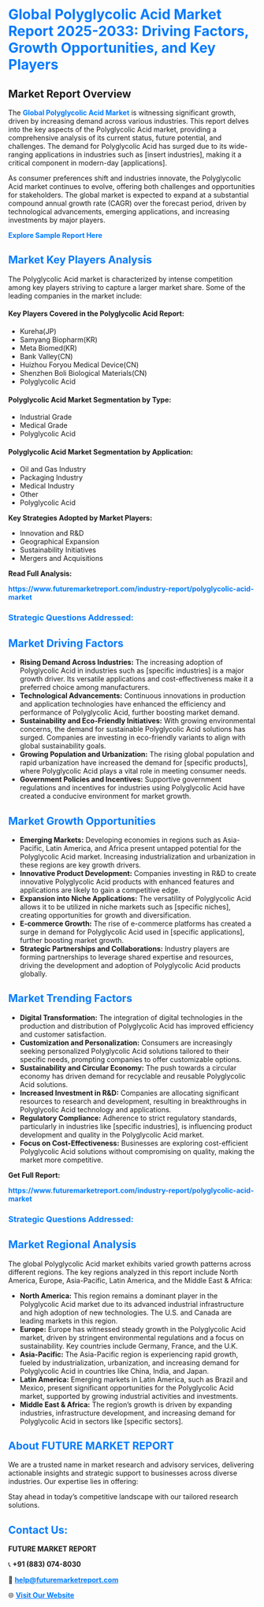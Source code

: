 <h1 style="color: #007BFF;">Global Polyglycolic Acid Market Report 2025-2033: Driving Factors, Growth Opportunities, and Key Players</h1>

<section id="overview">
<h2>Market Report Overview</h2>
<p>The <a href="https://www.futuremarketreport.com/industry-report/polyglycolic-acid-market" style="color: #007BFF; text-decoration: none;"><strong>Global Polyglycolic Acid Market</strong></a> is witnessing significant growth, driven by increasing demand across various industries. This report delves into the key aspects of the Polyglycolic Acid market, providing a comprehensive analysis of its current status, future potential, and challenges. The demand for Polyglycolic Acid has surged due to its wide-ranging applications in industries such as [insert industries], making it a critical component in modern-day [applications].</p>
<p>As consumer preferences shift and industries innovate, the Polyglycolic Acid market continues to evolve, offering both challenges and opportunities for stakeholders. The global market is expected to expand at a substantial compound annual growth rate (CAGR) over the forecast period, driven by technological advancements, emerging applications, and increasing investments by major players.</p>
</section>

<section id="overview">
<p><a href="https://www.futuremarketreport.com/request-sample/reportId=30435" style="color: #007BFF; text-decoration: none;"><strong>Explore Sample Report Here</strong></a></p>
</section>

<section id="key-players">
<h2 style="color: #007BFF;">Market Key Players Analysis</h2>
<p>The Polyglycolic Acid market is characterized by intense competition among key players striving to capture a larger market share. Some of the leading companies in the market include:</p>
<h4>Key Players Covered in the Polyglycolic Acid Report:</h4>
<ul><li>Kureha(JP)</li><li>Samyang Biopharm(KR)</li><li>Meta Biomed(KR)</li><li>Bank Valley(CN)</li><li>Huizhou Foryou Medical Device(CN)</li><li>Shenzhen Boli Biological Materials(CN)</li><li>Polyglycolic Acid</li></ul>
<h4>Polyglycolic Acid Market Segmentation by Type:</h4>
<ul><li>Industrial Grade</li><li>Medical Grade</li><li>Polyglycolic Acid</li></ul>

<h4>Polyglycolic Acid Market Segmentation by Application:</h4>
<ul><li>Oil and Gas Industry</li><li>Packaging Industry</li><li>Medical Industry</li><li>Other</li><li>Polyglycolic Acid</li></ul>
<p><strong>Key Strategies Adopted by Market Players:</strong></p>
<ul>
<li>Innovation and R&D</li>
<li>Geographical Expansion</li>
<li>Sustainability Initiatives</li>
<li>Mergers and Acquisitions</li>
</ul>
</section>

<section>
<p><strong>Read Full Analysis: </strong></p><a href="https://www.futuremarketreport.com/industry-report/polyglycolic-acid-market" style="color: #007BFF; text-decoration: none;"><strong>https://www.futuremarketreport.com/industry-report/polyglycolic-acid-market</strong></a>
<h3 style="color: #007BFF;">Strategic Questions Addressed:</h3>
</section>

<section id="driving-factors">
<h2 style="color: #007BFF;">Market Driving Factors</h2>
<ul>
<li><strong>Rising Demand Across Industries:</strong> The increasing adoption of Polyglycolic Acid in industries such as [specific industries] is a major growth driver. Its versatile applications and cost-effectiveness make it a preferred choice among manufacturers.</li>
<li><strong>Technological Advancements:</strong> Continuous innovations in production and application technologies have enhanced the efficiency and performance of Polyglycolic Acid, further boosting market demand.</li>
<li><strong>Sustainability and Eco-Friendly Initiatives:</strong> With growing environmental concerns, the demand for sustainable Polyglycolic Acid solutions has surged. Companies are investing in eco-friendly variants to align with global sustainability goals.</li>
<li><strong>Growing Population and Urbanization:</strong> The rising global population and rapid urbanization have increased the demand for [specific products], where Polyglycolic Acid plays a vital role in meeting consumer needs.</li>
<li><strong>Government Policies and Incentives:</strong> Supportive government regulations and incentives for industries using Polyglycolic Acid have created a conducive environment for market growth.</li>
</ul>
</section>

<section id="growth-opportunities">
<h2 style="color: #007BFF;">Market Growth Opportunities</h2>
<ul>
<li><strong>Emerging Markets:</strong> Developing economies in regions such as Asia-Pacific, Latin America, and Africa present untapped potential for the Polyglycolic Acid market. Increasing industrialization and urbanization in these regions are key growth drivers.</li>
<li><strong>Innovative Product Development:</strong> Companies investing in R&D to create innovative Polyglycolic Acid products with enhanced features and applications are likely to gain a competitive edge.</li>
<li><strong>Expansion into Niche Applications:</strong> The versatility of Polyglycolic Acid allows it to be utilized in niche markets such as [specific niches], creating opportunities for growth and diversification.</li>
<li><strong>E-commerce Growth:</strong> The rise of e-commerce platforms has created a surge in demand for Polyglycolic Acid used in [specific applications], further boosting market growth.</li>
<li><strong>Strategic Partnerships and Collaborations:</strong> Industry players are forming partnerships to leverage shared expertise and resources, driving the development and adoption of Polyglycolic Acid products globally.</li>
</ul>
</section>

<section id="trending-factors">
<h2 style="color: #007BFF;">Market Trending Factors</h2>
<ul>
<li><strong>Digital Transformation:</strong> The integration of digital technologies in the production and distribution of Polyglycolic Acid has improved efficiency and customer satisfaction.</li>
<li><strong>Customization and Personalization:</strong> Consumers are increasingly seeking personalized Polyglycolic Acid solutions tailored to their specific needs, prompting companies to offer customizable options.</li>
<li><strong>Sustainability and Circular Economy:</strong> The push towards a circular economy has driven demand for recyclable and reusable Polyglycolic Acid solutions.</li>
<li><strong>Increased Investment in R&D:</strong> Companies are allocating significant resources to research and development, resulting in breakthroughs in Polyglycolic Acid technology and applications.</li>
<li><strong>Regulatory Compliance:</strong> Adherence to strict regulatory standards, particularly in industries like [specific industries], is influencing product development and quality in the Polyglycolic Acid market.</li>
<li><strong>Focus on Cost-Effectiveness:</strong> Businesses are exploring cost-efficient Polyglycolic Acid solutions without compromising on quality, making the market more competitive.</li>
</ul>
</section>

<section>
<p><strong>Get Full Report: </strong></p><a href="https://www.futuremarketreport.com/industry-report/polyglycolic-acid-market" style="color: #007BFF; text-decoration: none;"><strong>https://www.futuremarketreport.com/industry-report/polyglycolic-acid-market</strong></a>
<h3 style="color: #007BFF;">Strategic Questions Addressed:</h3>
</section>


<section id="regional-analysis">
<h2 style="color: #007BFF;">Market Regional Analysis</h2>
<p>The global Polyglycolic Acid market exhibits varied growth patterns across different regions. The key regions analyzed in this report include North America, Europe, Asia-Pacific, Latin America, and the Middle East & Africa:</p>
<ul>
<li><strong>North America:</strong> This region remains a dominant player in the Polyglycolic Acid market due to its advanced industrial infrastructure and high adoption of new technologies. The U.S. and Canada are leading markets in this region.</li>
<li><strong>Europe:</strong> Europe has witnessed steady growth in the Polyglycolic Acid market, driven by stringent environmental regulations and a focus on sustainability. Key countries include Germany, France, and the U.K.</li>
<li><strong>Asia-Pacific:</strong> The Asia-Pacific region is experiencing rapid growth, fueled by industrialization, urbanization, and increasing demand for Polyglycolic Acid in countries like China, India, and Japan.</li>
<li><strong>Latin America:</strong> Emerging markets in Latin America, such as Brazil and Mexico, present significant opportunities for the Polyglycolic Acid market, supported by growing industrial activities and investments.</li>
<li><strong>Middle East & Africa:</strong> The region’s growth is driven by expanding industries, infrastructure development, and increasing demand for Polyglycolic Acid in sectors like [specific sectors].</li>
</ul>
</section>

<footer>
<h2 style="color: #007BFF;">About FUTURE MARKET REPORT</h2>
<p>We are a trusted name in market research and advisory services, delivering actionable insights and strategic support to businesses across diverse industries. Our expertise lies in offering:</p>

<p>Stay ahead in today’s competitive landscape with our tailored research solutions.</p>

<h2 style="color: #007BFF;">Contact Us:</h2>
<p><strong>FUTURE MARKET REPORT</strong></p>
<p>📞 <strong>+91 (883) 074-8030</strong></p>
<p>📧 <strong><a href="mailto:help@futuremarketreport.com" style="color: #007BFF;">help@futuremarketreport.com</a></strong></p>
<p>🌐 <strong><a href="https://www.futuremarketreport.com/" style="color: #007BFF;">Visit Our Website</a></strong></p>
</footer>